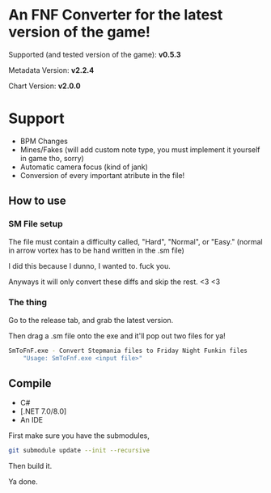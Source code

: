 # An FNF Converter for the latest version of the game!

Supported (and tested version of the game): **v0.5.3**

Metadata Version: **v2.2.4**

Chart Version: **v2.0.0**

# Support

- BPM Changes
- Mines/Fakes (will add custom note type, you must implement it yourself in game tho, sorry)
- Automatic camera focus (kind of jank)
- Conversion of every important atribute in the file!

## How to use

### SM File setup

The file must contain a difficulty called, "Hard", "Normal", or "Easy." (normal in arrow vortex has to be hand written in the .sm file)

I did this because I dunno, I wanted to. fuck you.

Anyways it will only convert these diffs and skip the rest. <3 <3

### The thing

Go to the release tab, and grab the latest version.

Then drag a .sm file onto the exe and it'll pop out two files for ya!

```bash
SmToFnF.exe - Convert Stepmania files to Friday Night Funkin files
    "Usage: SmToFnf.exe <input file>"
```

## Compile

- C#
- [.NET 7.0/8.0]
- An IDE

First make sure you have the submodules,

```bash
git submodule update --init --recursive
```

Then build it.

Ya done.

